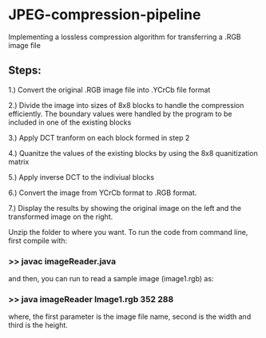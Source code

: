 # JPEG-compression-pipeline
Implementing a lossless compression algorithm for transferring a .RGB image file

## Steps:

1.) Convert the original .RGB image file into .YCrCb file format

2.) Divide the image into sizes of 8x8 blocks to handle the compression efficiently. The boundary values were handled by the program to be included in one of the existing blocks

3.) Apply DCT tranform on each block formed in step 2

4.) Quanitze the values of the existing blocks by using the 8x8 quanitization matrix

5.) Apply inverse DCT to the indiviual blocks 

6.) Convert the image from YCrCb format to .RGB format.

7.) Display the results by showing the original image on the left and the transformed image on the right.


Unzip the folder to where you want.
To run the code from command line, first compile with:

### >> javac imageReader.java

and then, you can run to read a sample image (image1.rgb) as:

### >> java imageReader Image1.rgb 352 288

where, the first parameter is the image file name, second is the width and third is the height.
